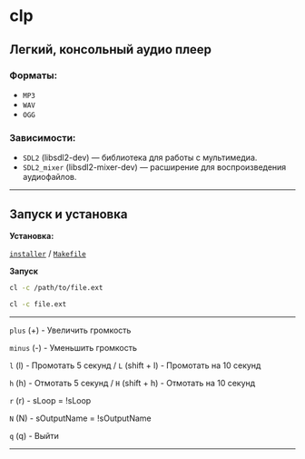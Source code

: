 # clp

## Легкий, консольный аудио плеер

### Форматы:
- `MP3`
- `WAV`
- `OGG`

### Зависимости:

- `SDL2` (libsdl2-dev) — библиотека для работы с мультимедиа.
- `SDL2_mixer` (libsdl2-mixer-dev) — расширение для воспроизведения аудиофайлов.

___

## Запуск и установка
**Установка:**

[`installer`](installer.sh) / [`Makefile`](Makefile)


**Запуск**

```bash
cl -c /path/to/file.ext
```

```bash
cl -c file.ext
```
___


`plus` (+) - Увеличить громкость 

`minus` (-) - Уменьшить громкость 

`l` (l) - Промотать 5 секунд   /    `L` (shift + l) - Промотать на 10 секунд

`h` (h) - Отмотать 5 секунд   /    `H` (shift + h) - Отмотать на 10 секунд

`r` (r) - sLoop = !sLoop

`N` (N) - sOutputName = !sOutputName 

`q` (q) - Выйти


___

